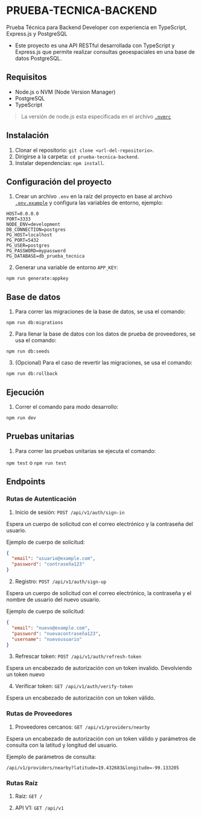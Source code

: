 # PRUEBA-TECNICA-BACKEND

Prueba Técnica para Backend Developer con experiencia en TypeScript, Express.js y PostgreSQL

- Este proyecto es una API RESTful desarrollada con TypeScript y Express.js que permite realizar consultas geoespaciales en una base de datos PostgreSQL.

## Requisitos

- Node.js o NVM (Node Version Manager)
- PostgreSQL
- TypeScript

> La versión de node.js esta especificada en el archivo [`.nvmrc`](./.nvmrc)

## Instalación

1. Clonar el repositorio: `git clone <url-del-repositorio>`.
2. Dirigirse a la carpeta: `cd prueba-tecnica-backend`.
3. Instalar dependencias: `npm install`.

## Configuración del proyecto

1. Crear un archivo `.env` en la raíz del proyecto en base al archivo [`.env.example`](./.env.example) y configura las variables de entorno, ejemplo:

```env
HOST=0.0.0.0
PORT=3333
NODE_ENV=development
DB_CONNECTION=postgres
PG_HOST=localhost
PG_PORT=5432
PG_USER=postgres
PG_PASSWORD=mypassword
PG_DATABASE=db_prueba_tecnica
```

2. Generar una variable de entorno `APP_KEY`:

`npm run generate:appkey`

## Base de datos

1. Para correr las migraciones de la base de datos, se usa el comando:

`npm run db:migrations`

2. Para llenar la base de datos con los datos de prueba de proveedores, se usa el comando:

`npm run db:seeds`

3. (Opcional) Para el caso de revertir las migraciones, se usa el comando:

`npm run db:rollback`

## Ejecución

1. Correr el comando para modo desarrollo:

`npm run dev`

## Pruebas unitarias

1. Para correr las pruebas unitarias se ejecuta el comando:

`npm test` o `npm run test`

## Endpoints

### Rutas de Autenticación

1. Inicio de sesión: `POST /api/v1/auth/sign-in`

Espera un cuerpo de solicitud con el correo electrónico y la contraseña del usuario.

Ejemplo de cuerpo de solicitud:

```json
{
  "email": "usuario@example.com",
  "password": "contraseña123"
}
```

2. Registro: `POST /api/v1/auth/sign-up`

Espera un cuerpo de solicitud con el correo electrónico, la contraseña y el nombre de usuario del nuevo usuario.

Ejemplo de cuerpo de solicitud:

```json
{
  "email": "nuevo@example.com",
  "password": "nuevacontraseña123",
  "username": "nuevousuario"
}
```

3. Refrescar token: `POST /api/v1/auth/refresh-token`

Espera un encabezado de autorización con un token invalido. Devolviendo un token nuevo

4. Verificar token: `GET /api/v1/auth/verify-token`

Espera un encabezado de autorización con un token válido.

### Rutas de Proveedores

1. Proveedores cercanos: `GET /api/v1/providers/nearby`

Espera un encabezado de autorización con un token válido y parámetros de consulta con la latitud y longitud del usuario.

Ejemplo de parámetros de consulta:

```
/api/v1/providers/nearby?latitude=19.432683&longitude=-99.133205
```

### Rutas Raíz

1. Raíz: `GET /`

2. API V1: `GET /api/v1`
